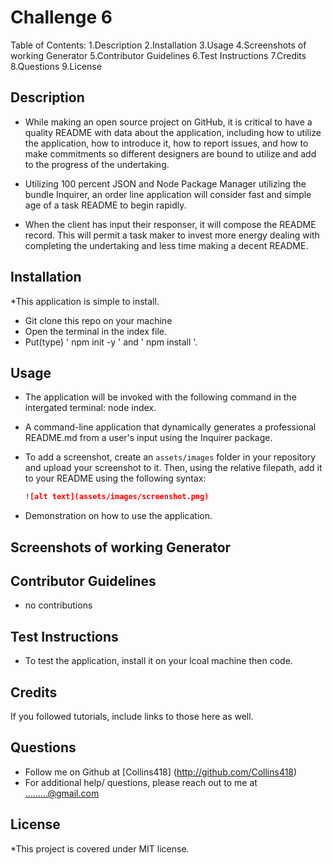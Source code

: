 # Challenge 6


Table of Contents:
1.Description
2.Installation
3.Usage
4.Screenshots of working Generator
5.Contributor Guidelines
6.Test Instructions
7.Credits
8.Questions
9.License





## Description
* While making an open source project on GitHub, it is critical to have a quality README with data about the application, including how to utilize the application, how to introduce it, how to report issues, and how to make commitments so different designers are bound to utilize and add to the progress of the undertaking. 

* Utilizing 100 percent JSON and Node Package Manager utilizing the bundle Inquirer, an order line application will consider fast and simple age of a task README to begin rapidly. 

* When the client has input their responser, it will compose the README record. This will permit a task maker to invest more energy dealing with completing the undertaking and less time making a decent README.

## Installation
*This application is simple to install. 
* Git clone this repo on your machine
* Open the terminal in the index file.
* Put(type)  ' npm init -y ' and ' npm install '.


## Usage
* The application will be invoked with the following command in the intergated terminal: node index.

* A command-line application that dynamically generates a professional README.md from a user's input using the Inquirer package.

* To add a screenshot, create an `assets/images` folder in your repository and upload your screenshot to it. Then, using the relative filepath, add it to your README using the following syntax:

     ```md
    ![alt text](assets/images/screenshot.png)
    ```

* Demonstration on how to use the application.


## Screenshots of working Generator

## Contributor Guidelines
* no contributions

## Test Instructions
* To test the application, install it on your lcoal machine then code. 

## Credits
If you followed tutorials, include links to those here as well.

## Questions
* Follow me on Github at [Collins418] (http://github.com/Collins418)
* For additional help/ questions, please reach out to me at .........@gmail.com

## License
*This project is covered under MIT license.
